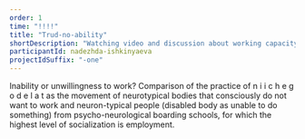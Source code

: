 ```yaml
---
order: 1
time: "!!!!"
title: "Trud-no-ability"
shortDescription: "Watching video and discussion about working capacity and possible socialization through the work of people living in psycho-neurological boarding schools in St. Petersburg and Minsk."
participantId: nadezhda-ishkinyaeva
projectIdSuffix: "-one"
---
```


Inability or unwillingness to work? Comparison of the practice of n i i c h e g o d e l a t  as the movement of neurotypical bodies that consciously do not want to work and neuron-typical people (disabled body as unable to do something) from  psycho-neurological boarding schools, for which the highest level of socialization is employment.
